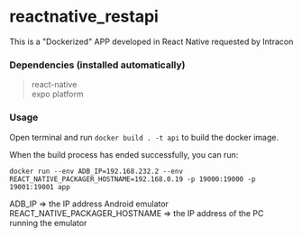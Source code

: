 # reactnative_restapi
This is a "Dockerized" APP developed in React Native requested by Intracon

### Dependencies (installed automatically)

> react-native<br>
> expo platform


### Usage

Open terminal and run `docker build . -t api` to build the docker image.

When the build process has ended successfully, you can run:

```
docker run --env ADB_IP=192.168.232.2 --env REACT_NATIVE_PACKAGER_HOSTNAME=192.168.0.19 -p 19000:19000 -p 19001:19001 app 
```

ADB_IP => the IP address Android emulator
REACT_NATIVE_PACKAGER_HOSTNAME => the IP address of the PC running the emulator

